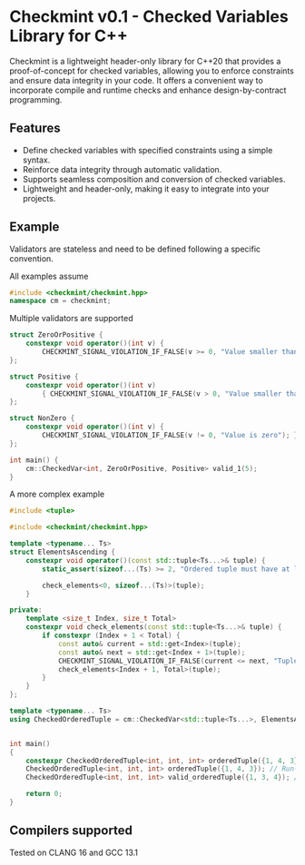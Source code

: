 # Checkmint v0.1 - Checked Variables Library for C++

Checkmint is a lightweight header-only library for C++20 that provides a proof-of-concept for checked variables, allowing you to enforce constraints and ensure data integrity in your code. It offers a convenient way to incorporate compile and runtime checks and enhance design-by-contract programming.



## Features

- Define checked variables with specified constraints using a simple syntax.
- Reinforce data integrity through automatic validation.
- Supports seamless composition and conversion of checked variables.
- Lightweight and header-only, making it easy to integrate into your projects.

## Example

Validators are stateless and need to be defined following a specific convention.

All examples assume

```cpp
#include <checkmint/checkmint.hpp>
namespace cm = checkmint;
```

Multiple validators are supported 

```cpp
struct ZeroOrPositive { 
    constexpr void operator()(int v) { 
        CHECKMINT_SIGNAL_VIOLATION_IF_FALSE(v >= 0, "Value smaller than zero"); }
};

struct Positive { 
    constexpr void operator()(int v) 
        { CHECKMINT_SIGNAL_VIOLATION_IF_FALSE(v > 0, "Value smaller than zero"); }
};

struct NonZero { 
    constexpr void operator()(int v) { 
        CHECKMINT_SIGNAL_VIOLATION_IF_FALSE(v != 0, "Value is zero"); }
};

int main() {
    cm::CheckedVar<int, ZeroOrPositive, Positive> valid_1(5);
}
```

A more complex example 

```cpp
#include <tuple>

#include <checkmint/checkmint.hpp>

template <typename... Ts>
struct ElementsAscending {
    constexpr void operator()(const std::tuple<Ts...>& tuple) {
        static_assert(sizeof...(Ts) >= 2, "Ordered tuple must have at least two elements");

        check_elements<0, sizeof...(Ts)>(tuple);
    }

private:
    template <size_t Index, size_t Total>
    constexpr void check_elements(const std::tuple<Ts...>& tuple) {
        if constexpr (Index + 1 < Total) {
            const auto& current = std::get<Index>(tuple);
            const auto& next = std::get<Index + 1>(tuple);
            CHECKMINT_SIGNAL_VIOLATION_IF_FALSE(current <= next, "Tuple elements are not in ascending order");
            check_elements<Index + 1, Total>(tuple);
        }
    }
};

template <typename... Ts>
using CheckedOrderedTuple = cm::CheckedVar<std::tuple<Ts...>, ElementsAscending<Ts...>>;


int main() 
{
    constexpr CheckedOrderedTuple<int, int, int> orderedTuple({1, 4, 3}); // Compile time error
    CheckedOrderedTuple<int, int, int> orderedTuple({1, 4, 3}); // Run-time error
    CheckedOrderedTuple<int, int, int> valid_orderedTuple({1, 3, 4}); // OKAY

    return 0;
}
```
## Compilers supported

Tested on CLANG 16 and GCC 13.1

